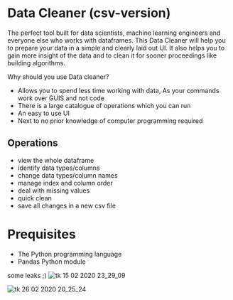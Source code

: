 # Data Cleaner (csv-version)

The perfect tool built for data scientists, machine learning engineers and everyone else who works with dataframes. 
This Data Cleaner will help you to prepare your data in a simple and clearly laid out UI. 
It also helps you to gain more insight of the data and to clean it for sooner proceedings like building algorithms.

Why should you use Data cleaner?

- Allows you to spend less time working with data, As your commands work over GUIS and not code 
- There is a large catalogue of operations which you can run  
- An easy to use UI
- Next to no prior knowledge of computer programming required



## Operations 
- view the whole dataframe
- identify data types/columns
- change data types/column names
- manage index and column order
- deal with missing values 
- quick clean 
- save all changes in a new csv file 

# Prequisites 
* The Python programming language
* Pandas Python module 

some leaks ;)
![tk 15 02 2020 23_29_09](https://user-images.githubusercontent.com/58912495/74597063-c921c880-5058-11ea-90bd-f05f660a94eb.png)


![tk 26 02 2020 20_25_24](https://user-images.githubusercontent.com/58912495/75379812-47daf900-58d6-11ea-80c2-a9bd58925ae7.png)







